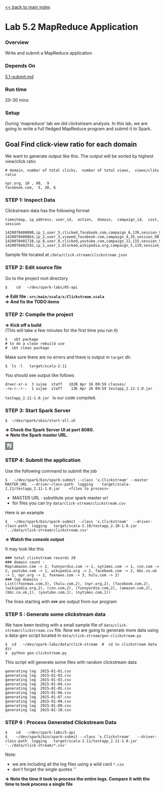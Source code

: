 <link rel='stylesheet' href='../assets/css/main.css'/>

[<< back to main index](../README.md) 

Lab 5.2 MapReduce Application
=============================

### Overview
Write and submit a MapReduce application 

### Depends On 
[5.1-submit.md](5.1-submit.md)

### Run time
20-30 mins

### Setup

During 'mapreduce' lab we did clickstream analysis.  In this lab, we are going to write a full fledged MapReduce program and submit it to Spark. 

## Goal Find click-view ratio for each domain
We want to generate output like this.  The output will be sorted by highest view/click ratio

    # domain, number of total clicks,  number of total views,  views/cliks ratio
    
    npr.org, 10 , 90,  9
    facebook.com,  5, 30, 6


### STEP 1: Inspect Data

Clickstream data has the following format

    timestmap, ip_address, user_id,  action,  domain,  campaign_id,  cost, session
        
    1420070400000,ip_1,user_5,clicked,facebook.com,campaign_6,139,session_98
    1420070400864,ip_2,user_3,viewed,facebook.com,campaign_4,35,session_98
    1420070401728,ip_8,user_8,clicked,youtube.com,campaign_12,115,session_92
    1420070402592,ip_1,user_2,blocked,wikipedia.org,campaign_5,129,session_91

Sample file located at  `/data/click-stream/clickstream.json`



### STEP 2: Edit source file

Go to the project root directory

    $    cd   ~/dev/spark-labs/05-api

**=> Edit file : `src/main/scala/x/Clickstream.scala`**  
**=> And fix the TODO items**


### STEP 2: Compile the project

**=> Kick off a build**  
(This will take a few minutes for the first time you run it)

    $   sbt package
    # to do a clean rebuild use
    #  sbt clean package


Make sure there are no errors and there is output in `target` dir.

    $  ls -l   target/scala-2.11

You should see output like follows

    drwxr-xr-x  3 sujee  staff   102B Apr 16 09:59 classes/
    -rw-r--r--  1 sujee  staff    13K Apr 16 09:59 testapp_2.11-1.0.jar

`testapp_2.11-1.0.jar `  is our code compiled.
 
### STEP 3: Start Spark Server

    $  ~/dev/spark/sbin/start-all.sh

**=> Check the Spark Server UI at port 8080.**  
**=> Note the Spark master URL.**  

<img src="../assets/images/4.1b.png" style="border: 5px solid grey; max-width:100%;"/>


### STEP 4: Submit the application

Use the following command to submit the job

    $   ~/dev/spark/bin/spark-submit --class 'x.Clickstream' --master MASTER_URL  --driver-class-path  logging    target/scala-2.11/testapp_2.11-1.0.jar    <files to process>

* MASTER URL : substitute your spark master url
* for files you can try `data/click-stream/clickstream.csv`

Here is an example

    $   ~/dev/spark/bin/spark-submit --class 'x.Clickstream'  --driver-class-path  logging   target/scala-2.10/testapp_2.10-1.0.jar    '../data/click-stream/clickstream.csv'


**=> Watch the console output**

It may look like this

    ### total clickstream records 20
    ### domain count :
    Map(amazon.com -> 2, funnyordie.com -> 2, nytimes.com -> 1, cnn.com -> 2, youtube.com -> 1, wikipedia.org -> 2, facebook.com -> 2, bbc.co.uk -> 1, npr.org -> 2, foxnews.com -> 3, hulu.com -> 2)
    ### top domains :
    List((foxnews.com,3), (hulu.com,2), (npr.org,2), (facebook.com,2), (wikipedia.org,2), (cnn.com,2), (funnyordie.com,2), (amazon.com,2), (bbc.co.uk,1), (youtube.com,1), (nytimes.com,1))

The lines starting with `###` are output from our program


### STEP 5 : Generate some clickstream data

We have been testing with a small sample file of `data/click-stream/clickstream.csv` file.  Now we are going to generate more data using a data-gen script located in `data/click-stream/gen-clickstream.py`

    $  cd   ~/dev/spark-labs/data/click-stream  #  cd to clickstream data dir
    $  python gen-clickstream.py

This script will generate some files with random clickstream data

    generating log  2015-01-01.csv
    generating log  2015-01-02.csv
    generating log  2015-01-03.csv
    generating log  2015-01-04.csv
    generating log  2015-01-05.csv
    generating log  2015-01-06.csv
    generating log  2015-01-07.csv
    generating log  2015-01-08.csv
    generating log  2015-01-09.csv
    generating log  2015-01-10.csv


### STEP 6 : Process Generated Clickstream Data

    $    cd   ~/dev/spark-labs/5-api
    $    ~/dev/spark/bin/spark-submit --class 'x.Clickstream'   --driver-class-path  logging   target/scala-2.11/testapp_2.11-1.0.jar    '../data/click-stream/*.csv'

Note:
* we are including all the log files using a wild card `*.csv`
* don't forget the single quotes '' 

**=> Note the time it took to process the entire logs.  Compare it with the time to took process a single file**

